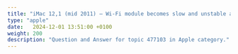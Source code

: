 ```yaml
---
title: "iMac 12,1 (mid 2011) – Wi-Fi module becomes slow and unstable after sleep on Windows 10"
type: "apple"
date:   2024-12-01 13:51:00 +0100
weight: 200
description: "Question and Answer for topic 477103 in Apple category."
---
```

